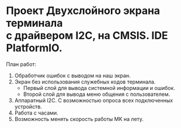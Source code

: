# Проект Двухслойного экрана терминала<br> с драйвером I2C, на CMSIS. IDE PlatformIO.

План работ:<br>
1. Обработчик ошибок с выводом на наш экран.<br>
2. Экран без использования служебных кодов терминала.<br>
   - Первый слой для вывода системной информации и ошибок.<br>
   - Второй слой для вывода меню общения с пользователем.<br>
3. Аппаратный I2C. С возможностью опроса всех подключенных устройств.<br>
2. Работа с часами.<br>
3. Возможность менять скорость работы MK на лету.<br>
